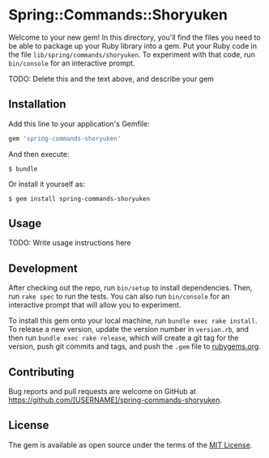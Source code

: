 # Spring::Commands::Shoryuken

Welcome to your new gem! In this directory, you'll find the files you need to be able to package up your Ruby library into a gem. Put your Ruby code in the file `lib/spring/commands/shoryuken`. To experiment with that code, run `bin/console` for an interactive prompt.

TODO: Delete this and the text above, and describe your gem

## Installation

Add this line to your application's Gemfile:

```ruby
gem 'spring-commands-shoryuken'
```

And then execute:

    $ bundle

Or install it yourself as:

    $ gem install spring-commands-shoryuken

## Usage

TODO: Write usage instructions here

## Development

After checking out the repo, run `bin/setup` to install dependencies. Then, run `rake spec` to run the tests. You can also run `bin/console` for an interactive prompt that will allow you to experiment.

To install this gem onto your local machine, run `bundle exec rake install`. To release a new version, update the version number in `version.rb`, and then run `bundle exec rake release`, which will create a git tag for the version, push git commits and tags, and push the `.gem` file to [rubygems.org](https://rubygems.org).

## Contributing

Bug reports and pull requests are welcome on GitHub at https://github.com/[USERNAME]/spring-commands-shoryuken.

## License

The gem is available as open source under the terms of the [MIT License](https://opensource.org/licenses/MIT).
